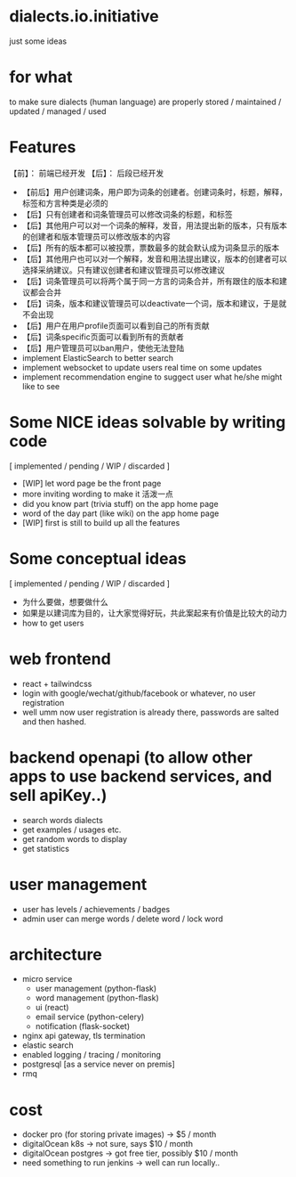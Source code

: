 # dialects.io.initiative
just some ideas

# for what
to make sure dialects (human language) are properly stored / maintained / updated / managed / used

# Features 

【前】： 前端已经开发
【后】： 后段已经开发

  * 【前后】用户创建词条，用户即为词条的创建者。创建词条时，标题，解释，标签和方言种类是必须的
  * 【后】只有创建者和词条管理员可以修改词条的标题，和标签
  * 【后】其他用户可以对一个词条的解释，发音，用法提出新的版本，只有版本的创建者和版本管理员可以修改版本的内容
  * 【后】所有的版本都可以被投票，票数最多的就会默认成为词条显示的版本
  * 【后】其他用户也可以对一个解释，发音和用法提出建议，版本的创建者可以选择采纳建议。只有建议创建者和建议管理员可以修改建议
  * 【后】词条管理员可以将两个属于同一方言的词条合并，所有跟住的版本和建议都会合并
  * 【后】词条，版本和建议管理员可以deactivate一个词，版本和建议，于是就不会出现
  * 【后】用户在用户profile页面可以看到自己的所有贡献
  * 【后】词条specific页面可以看到所有的贡献者
  * 【后】用户管理员可以ban用户，使他无法登陆
  * implement ElasticSearch to better search 
  * implement websocket to update users real time on some updates
  * implement recommendation engine to suggect user what he/she might like to see


# Some NICE ideas solvable by writing code

[ implemented / pending / WIP / discarded ]

- [WIP] let word page be the front page
- more inviting wording to make it 活泼一点
- did you know part (trivia stuff) on the app home page
- word of the day part (like wiki) on the app home page
- [WIP] first is still to build up all the features

# Some conceptual ideas

[ implemented / pending / WIP / discarded ]

- 为什么要做，想要做什么
- 如果是以建词库为目的，让大家觉得好玩，共此案起来有价值是比较大的动力
- how to get users
  
# web frontend
  * react + tailwindcss
  * login with google/wechat/github/facebook or whatever, no user registration
  * well umm now user registration is already there, passwords are salted and then hashed.
 
# backend openapi (to allow other apps to use backend services, and sell apiKey..)
  * search words dialects
  * get examples / usages etc.
  * get random words to display
  * get statistics

# user management
  * user has levels / achievements / badges
  * admin user can merge words / delete word / lock word

# architecture
  * micro service
    * user management (python-flask)
    * word management (python-flask)
    * ui (react)
    * email service (python-celery)
    * notification (flask-socket)
  * nginx api gateway, tls termination
  * elastic search
  * enabled logging / tracing / monitoring 
  * postgresql [as a service never on premis]
  * rmq

# cost
  * docker pro (for storing private images) -> $5 / month
  * digitalOcean k8s  -> not sure, says $10 / month
  * digitalOcean postgres  -> got free tier, possibly $10 / month
  * need something to run jenkins -> well can run locally..

